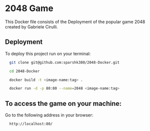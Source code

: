 
# 2048 Game 

This Docker file consists of the Deployment of the popular game 2048 created by Gabriele Cirulli.






## Deployment

To deploy this project run on your terminal:

```bash
  git clone git@github.com:sparshk380/2048-Docker.git
```
```bash
  cd 2048-Docker
```
```bash
  docker build -t <image-name:tag> .
```
```bash
  docker run -d -p 80:80 --name=2048 <image-name:tag>
```



## To access the game on your machine:

Go to the following address in your browser:

```bash
  http://localhost:80/
```

